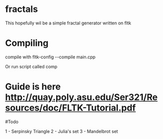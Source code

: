 # fractals

This hopefully wil be a simple fractal generator written on fltk

# Compiling

compile with fltk-config --compile main.cpp

Or run script called comp
# Guide is here http://quay.poly.asu.edu/Ser321/Resources/doc/FLTK-Tutorial.pdf

#Todo

1 - Serpinsky Triangle
2 - Julia's set
3 - Mandelbrot set

